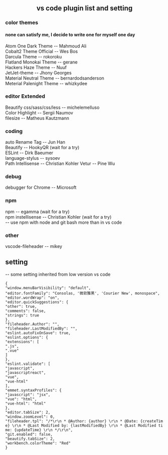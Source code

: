 <center><h2>vs code plugin list and setting</h2></center>

### color themes
#### none can satisfy me, I decide to write one for myself one day
Atom One Dark Theme -- Mahmoud Ali  
Cobalt2 Theme Official -- Wes Bos  
Darcula Theme -- rokoroku  
Flatland Monokai Theme -- gerane  
Hackers Haze Theme -- Nuuf  
JetJet-theme -- Jhony Georges  
Material Neutral Theme -- bernardodsanderson  
Meterial Palenight Theme -- whizkydee  

### editor Extended
Beautify css/sass/css/less -- michelemelluso  
Color Highlight -- Sergii Naumov  
filesize -- Matheus Kautzmann  

### coding
auto Rename Tag -- Jun Han  
Beautify -- HookyQR (wait for a try)  
ESLint -- Dirk Baeumer  
language-stylus -- sysoev  
Path Intellisense -- Christian Kohler
Vetur -- Pine Wu  

### debug
debugger for Chrome -- Microsoft  

### npm
npm -- egamma (wait for a try)  
npm instellisense -- Christian Kohler (wait for a try)  
-- use npm with node and git bash more than in vs code  

### other
vscode-fileheader -- mikey

## setting
-- some setting inherited from low version vs code  
<pre><code style="white-space: pre-line; word-break: break-all;">{
  "window.menuBarVisibility": "default",
  "editor.fontFamily": "Consolas, '微软雅黑', 'Courier New', monospace",
  "editor.wordWrap": "on",
  "editor.quickSuggestions": {
    "other": true,
    "comments": false,
    "strings": true
  },
  "fileheader.Author": "",
  "fileheader.LastModifiedBy": "",
  "eslint.autoFixOnSave": true,
  "eslint.options": {
    "extensions": [
      ".js",
      ".vue"
    ]
  },
  "eslint.validate": [
    "javascript",
    "javascriptreact",
    "vue",
    "vue-html"
  ],
  "emmet.syntaxProfiles": {
    "javascript": "jsx",
    "vue": "html",
    "vue-html": "html"
  },
  "editor.tabSize": 2,
  "window.zoomLevel": 0,
  "fileheader.tpl": "/*\r\n * @Author: {author} \r\n * @Date: {createTime} \r\n * @Last Modified by:   {lastModifiedBy} \r\n * @Last Modified time: {updateTime} \r\n */\r\n",
  "git.enabled": false,
  "beautify.tabSize": 2,
  "workbench.colorTheme": "Red"
}</code></pre>